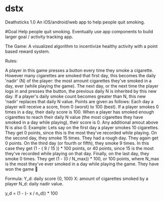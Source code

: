 # dstx
Deathsticks 1.0
An iOS/android/web app to help people quit smoking.

#Goal
Help people quit smoking. Eventually use app components to build larger goal / activity tracking app.

The Game: A visualized algorithm to incentivize healthy activity with a point based reward system.

Rules:

A player in this game presses a button every time they smoke a cigarette.
However many cigarettes are smoked that first day, this becomes the daily 'nadir' (N) of the player: the most amount cigarettes they've smoked in a day, ever (while playing the game).
The next day, or the next time the player logs in and presses the button, the previous daily N is inherited by this new day.
If a player's daily smoke count becomes greater than N, this new 'nadir' replaces that daily N value.
Points are given as follows: Each day a player will receive a score, from 0 (worst) to 100 (best). If a player smokes 0 times in a day, their daily score is 100. When a player has smoked enough cigarettes to reach their daily N value (the most cigarettes they have smoked in a day while playing), their score is 0. Any additional amout above N is also 0.
Example: Lets say on the first day a player smokes 10 cigarettes. They get 0 points, since this is the most they've recorded while playing. On the second day, they smoke 15 times. They had a rough day. They again get 0 points. On the third day (or fourth or fifth), they smoke 9 times. In this case they get (1 - ( 9 / 15 )) * 100 points, or 40 points, since 15 is the most they've recorded while playing on that day. Finally, on the last day, they smoke 0 times. They get (1 - (0 / N_max)) * 100, or 100 points, where N_max is the most they've ever smoked in a day while playing the game. They have won the game 🎉

Formula: Y_d: daily score {0, 100} X: amount of cigarettes smoked by a player N_d: daily nadir value.

y_d = (1 - (- x / n_d)) * 100
